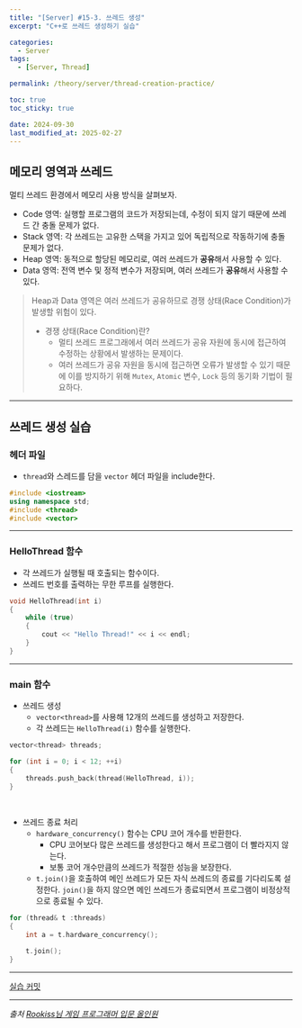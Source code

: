 ```yaml
---
title: "[Server] #15-3. 쓰레드 생성"
excerpt: "C++로 쓰레드 생성하기 실습"

categories:
  - Server
tags:
  - [Server, Thread]

permalink: /theory/server/thread-creation-practice/

toc: true
toc_sticky: true

date: 2024-09-30
last_modified_at: 2025-02-27
---
```


## 메모리 영역과 쓰레드

멀티 쓰레드 환경에서 메모리 사용 방식을 살펴보자.
- Code 영역: 실행할 프로그램의 코드가 저장되는데, 수정이 되지 않기 때문에 쓰레드 간 충돌 문제가 없다.
- Stack 영역: 각 쓰레드는 고유한 스택을 가지고 있어 독립적으로 작동하기에 충돌 문제가 없다.
- Heap 영역: 동적으로 할당된 메모리로, 여러 쓰레드가 **공유**해서 사용할 수 있다.
- Data 영역: 전역 변수 및 정적 변수가 저장되며, 여러 쓰레드가 **공유**해서 사용할 수 있다. 

> Heap과 Data 영역은 여러 쓰레드가 공유하므로 경쟁 상태(Race Condition)가 발생할 위험이 있다.
> - 경쟁 상태(Race Condition)란?
>   - 멀티 쓰레드 프로그래에서 여러 쓰레드가 공유 자원에 동시에 접근하여 수정하는 상황에서 발생하는 문제이다.
>   - 여러 쓰레드가 공유 자원을 동시에 접근하면 오류가 발생할 수 있기 때문에 이를 방지하기 위해 `Mutex`, `Atomic` 변수, `Lock` 등의 동기화 기법이 필요하다.

---

## 쓰레드 생성 실습

### 헤더 파일

- `thread`와 스레드를 담을 `vector` 헤더 파일을 include한다.

```cpp
#include <iostream>
using namespace std;
#include <thread>
#include <vector>
```

---

### HelloThread 함수

- 각 쓰레드가 실행될 때 호출되는 함수이다.
- 쓰레드 번호를 출력하는 무한 루프를 실행한다.

```cpp
void HelloThread(int i)
{
    while (true)
    {
        cout << "Hello Thread!" << i << endl;
    }
}
```

---

### main 함수

- 쓰레드 생성
    - `vector<thread>`를 사용해 12개의 쓰레드를 생성하고 저장한다. 
    - 각 쓰레드는 `HelloThread(i)` 함수를 실행한다.

```cpp
vector<thread> threads;

for (int i = 0; i < 12; ++i)
{
    threads.push_back(thread(HelloThread, i));
}
```

&nbsp;

- 쓰레드 종료 처리
    - `hardware_concurrency()` 함수는 CPU 코어 개수를 반환한다.
        - CPU 코어보다 많은 쓰레드를 생성한다고 해서 프로그램이 더 빨라지지 않는다.
        - 보통 코어 개수만큼의 쓰레드가 적절한 성능을 보장한다. 
    - `t.join()`을 호출하여 메인 쓰레드가 모든 자식 쓰레드의 종료를 기다리도록 설정한다. `join()`을 하지 않으면 메인 쓰레드가 종료되면서 프로그램이 비정상적으로 종료될 수 있다.

```cpp
for (thread& t :threads)
{
    int a = t.hardware_concurrency();

    t.join();
}
```

---

[실습 커밋](https://github.com/chaeeun-dev/Server/commit/5515179eb2fb9734efdffb1361c9d4f9cbeec439#diff-5461936725ce266bb330a42086e4adb296e17e78e88f466d776579e341ed8620)

--- 

*출처*
*[Rookiss님 게임 프로그래머 입문 올인원](https://www.inflearn.com/course/%EA%B2%8C%EC%9E%84-%ED%94%84%EB%A1%9C%EA%B7%B8%EB%9E%98%EB%A8%B8-%EC%9E%85%EB%AC%B8-%EC%98%AC%EC%9D%B8%EC%9B%90-rookiss/dashboard)*